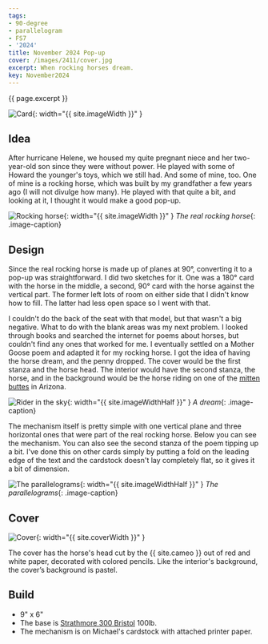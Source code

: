 ```yaml
---
tags:
- 90-degree
- parallelogram
- FS7
- '2024'
title: November 2024 Pop-up
cover: /images/2411/cover.jpg
excerpt: When rocking horses dream.
key: November2024
---
```

{{ page.excerpt }}

![Card]({{site.baseurl}}/images/2411/popup.gif){: width="{{ site.imageWidth }}" }

## Idea

After hurricane Helene, we housed my quite pregnant niece and her two-year-old son since they were without power. He played with some of Howard the younger's toys, which we still had. And some of mine, too. One of mine is a rocking horse, which was built by my grandfather a few years ago (I will not divulge how many). He played with that quite a bit, and looking at it, I thought it would make a good pop-up.

![Rocking horse]({{site.baseurl}}/images/2411/horse.jpg){: width="{{ site.imageWidth }}" }
*The real rocking horse*{: .image-caption}

## Design

Since the real rocking horse is made up of planes at 90&deg;, converting it to a pop-up was straightforward. I did two sketches for it. One was a 180&deg; card with the horse in the middle, a second, 90&deg; card with the horse against the vertical part. The former left lots of room on either side that I didn't know how to fill. The latter had less open space so I went with that.

I couldn't do the back of the seat with that model, but that wasn't a big negative. What to do with the blank areas was my next problem. I looked through books and searched the internet for poems about horses, but couldn't find any ones that worked for me. I eventually settled on a Mother Goose poem and adapted it for my rocking horse. I got the idea of having the horse dream, and the penny dropped. The cover would be the first stanza and the horse head. The interior would have the second stanza, the horse, and in the background would be the horse riding on one of the [mitten buttes](https://en.wikipedia.org/wiki/West_and_East_Mitten_Buttes) in Arizona.

![Rider in the sky]({{site.baseurl}}/images/2411/rider.jpg){: width="{{ site.imageWidthHalf }}" }
*A dream*{: .image-caption}

The mechanism itself is pretty simple with one vertical plane and three horizontal ones that were part of the real rocking horse. Below you can see the mechanism. You can also see the second stanza of the poem tipping up a bit. I've done this on other cards simply by putting a fold on the leading edge of the text and the cardstock doesn't lay completely flat, so it gives it a bit of dimension.

![The parallelograms]({{site.baseurl}}/images/2411/parallelogram.jpg){: width="{{ site.imageWidthHalf }}" }
*The parallelograms*{: .image-caption}

## Cover

![Cover]({{site.baseurl}}{{page.cover}}){: width="{{ site.coverWidth }}" }

The cover has the horse's head cut by the {{ site.cameo }} out of red and white paper, decorated with colored pencils. Like the interior's background, the cover’s background is pastel.

## Build

- 9" x 6"
- The base is [Strathmore 300 Bristol](/supplies.html#strathmore-300-bristol) 100lb.
- The mechanism is on Michael's cardstock with attached printer paper.
